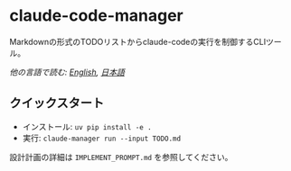 # claude-code-manager

Markdownの形式のTODOリストからclaude-codeの実行を制御するCLIツール。

*他の言語で読む: [English](../../README.md), [日本語](README.md)*

## クイックスタート

- インストール: `uv pip install -e .`
- 実行: `claude-manager run --input TODO.md`

設計計画の詳細は `IMPLEMENT_PROMPT.md` を参照してください。